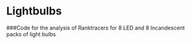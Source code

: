 # Lightbulbs

###Code for the analysis of Ranktracers for 8 LED and 8 Incandescent packs of light bulbs
